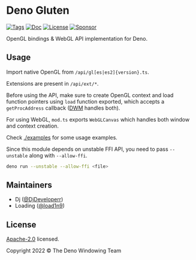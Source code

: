 # Deno Gluten

[![Tags](https://img.shields.io/github/release/deno-windowing/gluten)](https://github.com/deno-windowing/gluten/releases)
[![Doc](https://doc.deno.land/badge.svg)](https://doc.deno.land/https/deno.land/x/gluten/mod.ts)
[![License](https://img.shields.io/github/license/deno-windowing/gluten)](https://github.com/deno-windowing/gluten/blob/master/LICENSE)
[![Sponsor](https://img.shields.io/static/v1?label=Sponsor&message=%E2%9D%A4&logo=GitHub&color=%23fe8e86)](https://github.com/sponsors/DjDeveloperr)

OpenGL bindings & WebGL API implementation for Deno.

## Usage

Import native OpenGL from `/api/gl[es|es2]{version}.ts`.

Extensions are present in `/api/ext/*`.

Before using the API, make sure to create OpenGL context and load function
pointers using `load` function exported, which accepts a `getProcAddress`
callback ([DWM](https://github.com/deno-windowing/dwm) handles both).

For using WebGL, `mod.ts` exports `WebGLCanvas` which handles both window and
context creation.

Check [./examples](./examples/) for some usage examples.

Since this module depends on unstable FFI API, you need to pass `--unstable`
along with `--allow-ffi`.

```sh
deno run --unstable --allow-ffi <file>
```

## Maintainers

- Dj ([@DjDeveloperr](https://github.com/DjDeveloperr))
- Loading ([@load1n9](https://github.com/load1n9))

## License

[Apache-2.0](./LICENSE) licensed.

Copyright 2022 © The Deno Windowing Team
